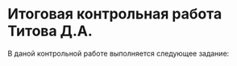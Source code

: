 # Итоговая контрольная работа Титова Д.А.  
В даной контрольной работе выполняется следующее задание:
